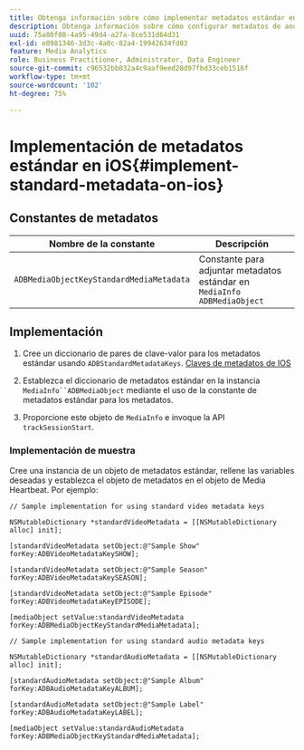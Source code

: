 ```yaml
---
title: Obtenga información sobre cómo implementar metadatos estándar en iOS
description: Obtenga información sobre cómo configurar metadatos de anuncios y vídeos estándar para que se envíen con llamadas de seguimiento en iOS.
uuid: 75a80f08-4a95-49d4-a27a-8ce531d64d31
exl-id: e0981346-3d3c-4a0c-82a4-19942634fd03
feature: Media Analytics
role: Business Practitioner, Administrator, Data Engineer
source-git-commit: c96532bb032a4c9aaf9eed28d97fbd33ceb1516f
workflow-type: tm+mt
source-wordcount: '102'
ht-degree: 75%

---
```


# Implementación de metadatos estándar en iOS{#implement-standard-metadata-on-ios}

## Constantes de metadatos

| Nombre de la constante | Descripción   |
|---|---|
| `ADBMediaObjectKeyStandardMediaMetadata` | Constante para adjuntar metadatos estándar en `MediaInfo ADBMediaObject` |

## Implementación

1. Cree un diccionario de pares de clave-valor para los metadatos estándar usando `ADBStandardMetadataKeys`.
   [Claves de metadatos de IOS](/help/sdk-implement/track-av-playback/impl-std-metadata/ios-metadata-keys.md)

1. Establezca el diccionario de metadatos estándar en la instancia `MediaInfo``ADBMediaObject` mediante el uso de la constante de metadatos estándar para los metadatos.

1. Proporcione este objeto de `MediaInfo` e invoque la API `trackSessionStart`.

### Implementación de muestra

Cree una instancia de un objeto de metadatos estándar, rellene las variables deseadas y establezca el objeto de metadatos en el objeto de Media Heartbeat. Por ejemplo:

```
// Sample implementation for using standard video metadata keys 
 
NSMutableDictionary *standardVideoMetadata = [[NSMutableDictionary alloc] init]; 
 
[standardVideoMetadata setObject:@"Sample Show" forKey:ADBVideoMetadataKeySHOW]; 
 
[standardVideoMetadata setObject:@"Sample Season" forKey:ADBVideoMetadataKeySEASON]; 
 
[standardVideoMetadata setObject:@"Sample Episode" forKey:ADBVideoMetadataKeyEPISODE]; 
 
[mediaObject setValue:standardVideoMetadata forKey:ADBMediaObjectKeyStandardMediaMetadata];
```

```
// Sample implementation for using standard audio metadata keys 
 
NSMutableDictionary *standardAudioMetadata = [[NSMutableDictionary alloc] init];  
 
[standardAudioMetadata setObject:@"Sample Album"   forKey:ADBAudioMetadataKeyALBUM];  
 
[standardAudioMetadata setObject:@"Sample Label"   forKey:ADBAudioMetadataKeyLABEL]; 
 
[mediaObject setValue:standardAudioMetadata   forKey:ADBMediaObjectKeyStandardMediaMetadata];
```
